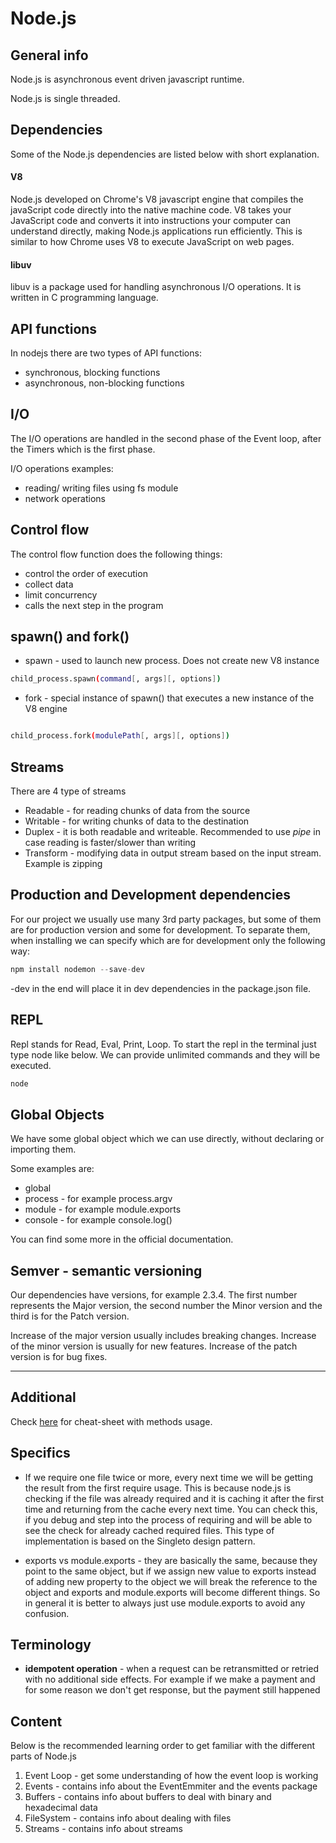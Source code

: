 # Node.js

## General info

Node.js is asynchronous event driven javascript runtime.

Node.js is single threaded.

## Dependencies

Some of the Node.js dependencies are listed below with short explanation.

#### V8

Node.js developed on Chrome's V8 javascript engine that compiles the javaScript code directly into the native machine code. V8 takes your JavaScript code and converts it into instructions your computer can understand directly, making Node.js applications run efficiently. This is similar to how Chrome uses V8 to execute JavaScript on web pages.

#### libuv

libuv is a package used for handling asynchronous I/O operations. It is written in C programming language.

## API functions

In nodejs there are two types of API functions:

- synchronous, blocking functions
- asynchronous, non-blocking functions

## I/O

The I/O operations are handled in the second phase of the Event loop, after the Timers which is the first phase.

I/O operations examples:

- reading/ writing files using fs module
- network operations

## Control flow

The control flow function does the following things:

- control the order of execution
- collect data
- limit concurrency
- calls the next step in the program

## spawn() and fork()

- spawn - used to launch new process. Does not create new V8 instance

```bash
child_process.spawn(command[, args][, options])
```

- fork - special instance of spawn() that executes a new instance of the V8 engine

```bash

child_process.fork(modulePath[, args][, options])
```

## Streams

There are 4 type of streams

- Readable - for reading chunks of data from the source
- Writable - for writing chunks of data to the destination
- Duplex - it is both readable and writeable. Recommended to use _pipe_ in case reading is faster/slower than writing
- Transform - modifying data in output stream based on the input stream. Example is zipping

## Production and Development dependencies

For our project we usually use many 3rd party packages, but some of them are for production version and some for development.
To separate them, when installing we can specify which are for development only the following way:

```javascript
npm install nodemon --save-dev
```

-dev in the end will place it in dev dependencies in the package.json file.

## REPL

Repl stands for Read, Eval, Print, Loop. To start the repl in the terminal just type node like below. We can provide unlimited commands and they will be executed.

```bash
node
```

## Global Objects

We have some global object which we can use directly, without declaring or importing them.

Some examples are:

- global
- process - for example process.argv
- module - for example module.exports
- console - for example console.log()

You can find some more in the official documentation.

## Semver - semantic versioning

Our dependencies have versions, for example 2.3.4. The first number represents the Major version, the second number the Minor version and the third is for the Patch version.

Increase of the major version usually includes breaking changes. Increase of the minor version is usually for new features. Increase of the patch version is for bug fixes.

---

## Additional

Check [here](https://github.com/LeCoupa/awesome-cheatsheets) for cheat-sheet with methods usage.

## Specifics

- If we require one file twice or more, every next time we will be getting the result from the first require usage. This is because node.js is checking if the file was already required and it is caching it after the first time and returning from the cache every next time. You can check this, if you debug and step into the process of requiring and will be able to see the check for already cached required files. This type of implementation is based on the Singleto design pattern.

- exports vs module.exports - they are basically the same, because they point to the same object, but if we assign new value to exports instead of adding new property to the object we will break the reference to the object and exports and module.exports will become different things. So in general it is better to always just use module.exports to avoid any confusion.

## Terminology

- **idempotent operation** - when a request can be retransmitted or retried with no additional side effects. For example if we make a payment and for some reason we don't get response, but the payment still happened

## Content

Below is the recommended learning order to get familiar with the different parts of Node.js

1. Event Loop - get some understanding of how the event loop is working
2. Events - contains info about the EventEmmiter and the events package
3. Buffers - contains info about buffers to deal with binary and hexadecimal data
4. FileSystem - contains info about dealing with files
5. Streams - contains info about streams
